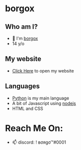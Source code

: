 # borgox
## Who am I?

- 👋  I'm [borgox](https://github.com/borgox/)
- 14 y/o

## My website
- [Click Here](https://serverinside.tk/borgo) to open my website

## Languages

- [Python](https://python.org) is my main language
- A bit of Javascript using [nodejs](https://nodejs.org/en)
- HTML and CSS
# Reach Me On:
- 📫 discord: ! вσяgσ™#0001
